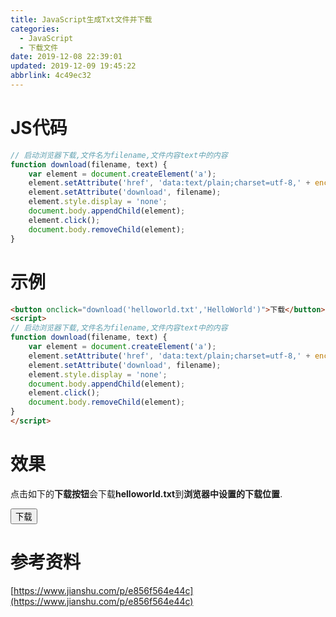 ```yaml
---
title: JavaScript生成Txt文件并下载
categories: 
  - JavaScript
  - 下载文件
date: 2019-12-08 22:39:01
updated: 2019-12-09 19:45:22
abbrlink: 4c49ec32
---
```

# JS代码
```javascript
// 启动浏览器下载,文件名为filename,文件内容text中的内容
function download(filename, text) {
    var element = document.createElement('a');
    element.setAttribute('href', 'data:text/plain;charset=utf-8,' + encodeURIComponent(text));
    element.setAttribute('download', filename);
    element.style.display = 'none';
    document.body.appendChild(element);
    element.click();
    document.body.removeChild(element);
}
```
# 示例
```html
<button onclick="download('helloworld.txt','HelloWorld')">下载</button>
<script>
// 启动浏览器下载,文件名为filename,文件内容text中的内容
function download(filename, text) {
    var element = document.createElement('a');
    element.setAttribute('href', 'data:text/plain;charset=utf-8,' + encodeURIComponent(text));
    element.setAttribute('download', filename);
    element.style.display = 'none';
    document.body.appendChild(element);
    element.click();
    document.body.removeChild(element);
}
</script>
```
# 效果
点击如下的**下载按钮**会下载**helloworld.txt**到**浏览器中设置的下载位置**.

<button onclick="download('helloworld.txt','HelloWorld')">下载</button>
<script>
// 启动浏览器下载,文件名为filename,文件内容text中的内容
function download(filename, text) {
    var element = document.createElement('a');
    element.setAttribute('href', 'data:text/plain;charset=utf-8,' + encodeURIComponent(text));
    element.setAttribute('download', filename);
    element.style.display = 'none';
    document.body.appendChild(element);
    element.click();
    document.body.removeChild(element);
}
</script>

# 参考资料
[https://www.jianshu.com/p/e856f564e44c](https://www.jianshu.com/p/e856f564e44c)
